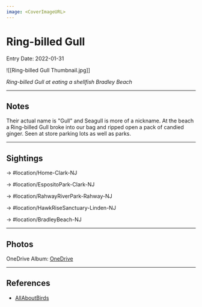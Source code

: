 ```yaml
---
image: <CoverImageURL>
---
```


# Ring-billed Gull
Entry Date: 2022-01-31

![[Ring-billed Gull Thumbnail.jpg]]

*Ring-billed Gull at eating a shellfish Bradley Beach*

---------------------------------------------------------------
## Notes
Their actual name is "Gull" and Seagull is more of a nickname. At the beach a Ring-billed Gull broke into our bag and ripped open a pack of candied ginger. Seen at store parking lots as well as parks.

---------------------------------------------------------------
## Sightings

-> #location/Home-Clark-NJ 

-> #location/EspositoPark-Clark-NJ

-> #location/RahwayRiverPark-Rahway-NJ 

-> #location/HawkRiseSanctuary-Linden-NJ 

-> #location/BradleyBeach-NJ 

---------------------------------------------------------------
## Photos
OneDrive Album: [OneDrive](https://1drv.ms/u/s!AvaIuMdCo_w-xjhBV5pjLxu985Eb?e=8JE0m2)

---------------------------------------------------------------
## References
- [AllAboutBirds](https://www.allaboutbirds.org/guide/Herring_Gull/overview)